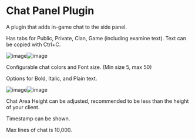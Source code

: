 # Chat Panel Plugin

A plugin that adds in-game chat to the side panel.

Has tabs for Public, Private, Clan, Game (including examine text). Text can be copied with Ctrl+C.

![image](https://github.com/Yenof/Chat-Panel/assets/122739279/0cf70f0f-879d-4328-b989-43587e80991c)![image](https://github.com/Yenof/chat-panel/assets/122739279/18919a6b-128a-4699-ae2a-436bcc29289b)







Configurable chat colors and Font size. (Min size 5, max 50)

Options for Bold, Italic, and Plain text. 

![image](https://github.com/Yenof/chat-panel/assets/122739279/1c04bec9-87c5-4029-9be0-a27910bef7bf)![image](https://github.com/Yenof/chat-panel/assets/122739279/01688c70-a715-4bd5-b807-215c8b4a8df5)



Chat Area Height can be adjusted, recommended to be less than the height of your client. 

Timestamp can be shown.

Max lines of chat is 10,000.
